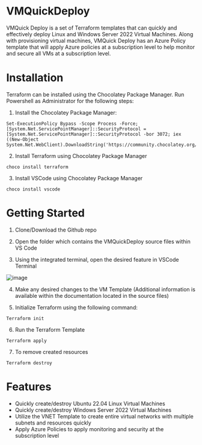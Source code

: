 # VMQuickDeploy
VMQuick Deploy is a set of Terraform templates that can quickly and effectively deploy Linux and Windows Server 2022 Virtual Machines. 
Along with provisioning virtual machines, VMQuick Deploy has an Azure Policy template that will apply Azure policies at a subscription level to help monitor and secure all VMs at a subscription level.
# Installation
Terraform can be installed using the Chocolatey Package Manager. Run Powershell as Administrator for the following steps:
1. Install the Chocolatey Package Manager:

```
Set-ExecutionPolicy Bypass -Scope Process -Force; [System.Net.ServicePointManager]::SecurityProtocol = [System.Net.ServicePointManager]::SecurityProtocol -bor 3072; iex ((New-Object System.Net.WebClient).DownloadString('https://community.chocolatey.org/install.ps1'))
```

2. Install Terraform using Chocolatey Package Manager

```
choco install terraform
```

3. Install VSCode using Chocolatey Package Manager

```
choco install vscode
```

# Getting Started
1. Clone/Download the Github repo
   
2. Open the folder which contains the VMQuickDeploy source files within VS Code

3. Using the integrated terminal, open the desired feature in VSCode Terminal

![image](https://github.com/maciekstuczyk/VmQuickDeploy/assets/83386742/ac1c0f01-28d1-41c9-91f1-b797738a1593)

4. Make any desired changes to the VM Template (Additional information is available within the documentation located in the source files)

5. Initialize Terraform using the following command:
```
Terraform init
```
6. Run the Terraform Template
```
Terraform apply
```
7. To remove created resources
```
Terraform destroy
```
# Features
- Quickly create/destroy Ubuntu 22.04 Linux Virtual Machines
- Quickly create/destroy Windows Server 2022 Virtual Machines
- Utilize the VNET Template to create entire virtual networks with multiple subnets and resources quickly
- Apply Azure Policies to apply monitoring and security at the subscription level

